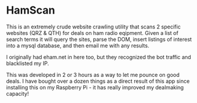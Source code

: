 # HamScan

This is an extremely crude website crawling utility that scans 2 specific websites (QRZ & QTH) for deals on ham radio eqipment. Given a list of search terms it will query the sites, parse the DOM, insert listings of interest into a mysql database, and then email me with any results. 

I originally had eham.net in here too, but they recognized the bot traffic and blacklisted my IP.

This was developed in 2 or 3 hours as a way to let me pounce on good deals. I have bought over a dozen things as a direct result of this app since installing this on my Raspberry Pi - it has really improved my dealmaking capacity!
